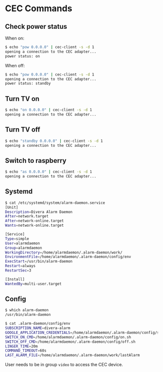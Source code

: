 # CEC Commands

## Check power status

When on:

```sh
$ echo "pow 0.0.0.0" | cec-client -s -d 1
opening a connection to the CEC adapter...
power status: on
```

When off:

```sh
$ echo "pow 0.0.0.0" | cec-client -s -d 1
opening a connection to the CEC adapter...
power status: standby
```

## Turn TV on

```sh
$ echo "on 0.0.0.0" | cec-client -s -d 1
opening a connection to the CEC adapter...
```

## Turn TV off

```sh
$ echo "standby 0.0.0.0" | cec-client -s -d 1
opening a connection to the CEC adapter...
```

## Switch to raspberry

```sh
$ echo "as 0.0.0.0" | cec-client -s -d 1
opening a connection to the CEC adapter...
```

## Systemd

```sh
$ cat /etc/systemd/system/alarm-daemon.service
[Unit]
Description=Divera Alarm Daemon
After=network.target
After=network-online.target
Wants=network-online.target

[Service]
Type=simple
User=alarmdaemon
Group=alarmdaemon
WorkingDirectory=/home/alarmdaemon/.alarm-daemon/work/
EnvironmentFile=/home/alarmdaemon/.alarm-daemon/config/env
ExecStart=/usr/bin/alarm-daemon
Restart=always
RestartSec=3

[Install]
WantedBy=multi-user.target
```

## Config

```sh
$ which alarm-daemon
/usr/bin/alarm-daemon
```

```sh
$ cat .alarm-daemon/config/env
SUBSCRIPTION_NAME=divera-alarm
GOOGLE_APPLICATION_CREDENTIALS=/home/alarmdaemon/.alarm-daemon/config/service_account_key.json
SWITCH_ON_CMD=/home/alarmdaemon/.alarm-daemon/config/on.sh
SWITCH_OFF_CMD=/home/alarmdaemon/.alarm-daemon/config/off.sh
LINGER_TIME=20m
COMMAND_TIMEOUT=60s
LAST_ALARM_FILE=/home/alarmdaemon/.alarm-daemon/work/lastAlarm
```

User needs to be in group `video` to access the CEC device.
